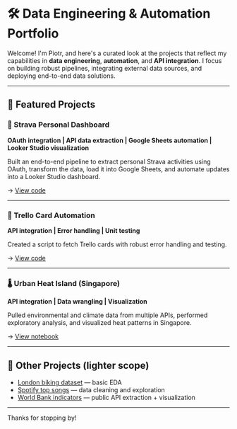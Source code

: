 # 🛠️ Data Engineering & Automation Portfolio

Welcome! I'm Piotr, and here's a curated look at the projects that reflect my capabilities in **data engineering**, **automation**, and **API integration**. I focus on building robust pipelines, integrating external data sources, and deploying end-to-end data solutions.

---

## 🔧 Featured Projects

### 🚴 Strava Personal Dashboard
**OAuth integration | API data extraction | Google Sheets automation | Looker Studio visualization**

Built an end-to-end pipeline to extract personal Strava activities using OAuth, transform the data, load it into Google Sheets, and automate updates into a Looker Studio dashboard.

→ [View code](https://github.com/piotr-malek/my_python_projects/blob/main/strava_activities.ipynb)

---

### 📝 Trello Card Automation
**API integration | Error handling | Unit testing**

Created a script to fetch Trello cards with robust error handling and testing.

→ [View code](https://github.com/piotr-malek/my_python_projects/tree/main/trello_fetching_cards)

---

### 🌡️ Urban Heat Island (Singapore)
**API integration | Data wrangling | Visualization**

Pulled environmental and climate data from multiple APIs, performed exploratory analysis, and visualized heat patterns in Singapore.

→ [View notebook](https://github.com/piotr-malek/my_python_projects/blob/main/uhi_singapore.ipynb)

---

## 🧰 Other Projects (lighter scope)

- [London biking dataset](https://github.com/piotr-malek/my_python_projects/blob/main/London_biking.ipynb) — basic EDA  
- [Spotify top songs](https://github.com/piotr-malek/my_python_projects/blob/main/spotify_songs.ipynb) — data cleaning and exploration  
- [World Bank indicators](https://github.com/piotr-malek/my_python_projects/blob/main/world_bank_data.ipynb) — public API extraction + visualization  

---

Thanks for stopping by!

